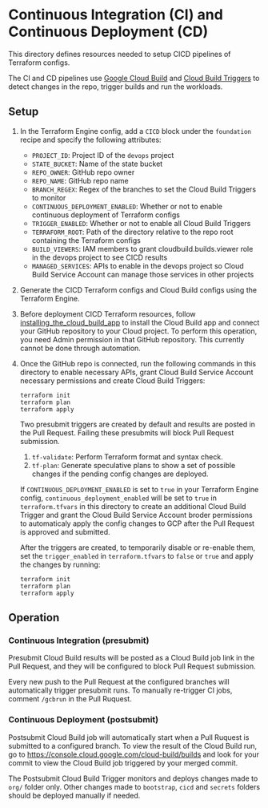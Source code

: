 # Continuous Integration (CI) and Continuous Deployment (CD)

This directory defines resources needed to setup CICD pipelines of Terraform
configs.

The CI and CD pipelines use
[Google Cloud Build](https://cloud.google.com/cloud-build) and
[Cloud Build Triggers](https://cloud.google.com/cloud-build/docs/automating-builds/create-manage-triggers)
to detect changes in the repo, trigger builds and run the workloads.

## Setup

1. In the Terraform Engine config, add a `CICD` block under the `foundation`
    recipe and specify the following attributes:

    * `PROJECT_ID`: Project ID of the `devops` project
    * `STATE_BUCKET`: Name of the state bucket
    * `REPO_OWNER`: GitHub repo owner
    * `REPO_NAME`: GitHub repo name
    * `BRANCH_REGEX`: Regex of the branches to set the Cloud Build Triggers to
        monitor
    * `CONTINUOUS_DEPLOYMENT_ENABLED`: Whether or not to enable continuous
        deployment of Terraform configs
    * `TRIGGER_ENABLED`: Whether or not to enable all Cloud Build Triggers
    * `TERRAFORM_ROOT`: Path of the directory relative to the repo root
        containing the Terraform configs
    * `BUILD_VIEWERS`: IAM members to grant cloudbuild.builds.viewer role
        in the devops project to see CICD results
    * `MANAGED_SERVICES`: APIs to enable in the devops project so Cloud
        Build Service Account can manage those services in other projects

1. Generate the CICD Terraform configs and Cloud Build configs using the
    Terraform Engine.

1. Before deployment CICD Terraform resources, follow
    [installing_the_cloud_build_app](https://cloud.google.com/cloud-build/docs/automating-builds/create-github-app-triggers#installing_the_cloud_build_app)
    to install the Cloud Build app and connect your GitHub repository to your
    Cloud project. To perform this operation, you need Admin permission in that
    GitHub repository. This currently cannot be done through automation.

1. Once the GitHub repo is connected, run the following commands in this
    directory to enable necessary APIs, grant Cloud Build Service Account
    necessary permissions and create Cloud Build Triggers:

    ```shell
    terraform init
    terraform plan
    terraform apply
    ```

    Two presubmit triggers are created by default and results are posted in the
    Pull Request. Failing these presubmits will block Pull Request submission.

    1. `tf-validate`: Perform Terraform format and syntax check.
    1. `tf-plan`: Generate speculative plans to show a set of possible changes
        if the pending config changes are deployed.

    If `CONTINUOUS_DEPLOYMENT_ENABLED` is set to `true` in your Terraform Engine
    config, `continuous_deployment_enabled` will be set to `true` in
    `terraform.tfvars` in this directory to create an additional Cloud Build
    Trigger and grant the Cloud Build Service Account broder permissions to
    automaticaly apply the config changes to GCP after the Pull Request is
    approved and submitted.

    After the triggers are created, to temporarily disable or re-enable them,
    set the `trigger_enabled` in `terraform.tfvars` to `false` or `true` and
    apply the changes by running:

    ```shell
    terraform init
    terraform plan
    terraform apply
    ```

## Operation

### Continuous Integration (presubmit)

Presubmit Cloud Build results will be posted as a Cloud Build job link in the
Pull Request, and they will be configured to block Pull Request submission.

Every new push to the Pull Request at the configured branches will automatically
trigger presubmit runs. To manually re-trigger CI jobs, comment `/gcbrun` in the
Pull Ruquest.

### Continuous Deployment (postsubmit)

Postsubmit Cloud Build job will automatically start when a Pull Ruquest is
submitted to a configured branch. To view the result of the Cloud Build run, go
to <https://console.cloud.google.com/cloud-build/builds> and look for your commit
to view the Cloud Build job triggered by your merged commit.

The Postsubmit Cloud Build Trigger monitors and deploys changes made to `org/`
folder only. Other changes made to `bootstrap`, `cicd` and `secrets` folders
should be deployed manually if needed.
